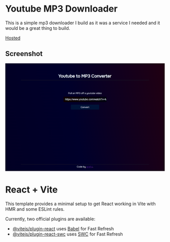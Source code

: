 # Youtube MP3 Downloader

This is a simple mp3 downloader I build as it was a service I needed and it would be a great thing to build.

[Hosted](https://youtube-to-mp3-h5o7.onrender.com/)

## Screenshot

![main page to enter link and download MP3](https://raw.githubusercontent.com/grafuj/youtube-mp3-downloader/master/docs/UI.PNG)

# React + Vite

This template provides a minimal setup to get React working in Vite with HMR and some ESLint rules.

Currently, two official plugins are available:

- [@vitejs/plugin-react](https://github.com/vitejs/vite-plugin-react/blob/main/packages/plugin-react/README.md) uses [Babel](https://babeljs.io/) for Fast Refresh
- [@vitejs/plugin-react-swc](https://github.com/vitejs/vite-plugin-react-swc) uses [SWC](https://swc.rs/) for Fast Refresh
